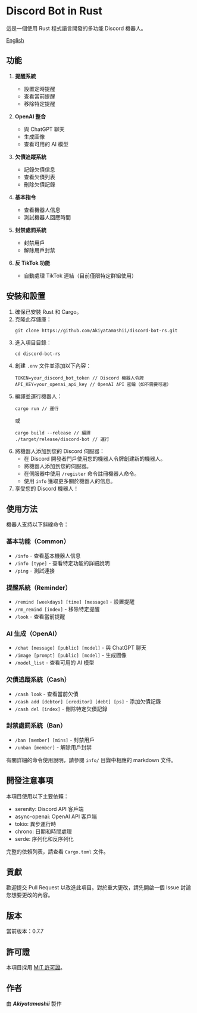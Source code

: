 # Discord Bot in Rust

這是一個使用 Rust 程式語言開發的多功能 Discord 機器人。

[English](README.md)

## 功能

1. **提醒系統**

   - 設置定時提醒
   - 查看當前提醒
   - 移除特定提醒

2. **OpenAI 整合**

   - 與 ChatGPT 聊天
   - 生成圖像
   - 查看可用的 AI 模型

3. **欠債追蹤系統**

   - 記錄欠債信息
   - 查看欠債列表
   - 刪除欠債記錄

4. **基本指令**

   - 查看機器人信息
   - 測試機器人回應時間

5. **封禁處罰系統**

   - 封禁用戶
   - 解除用戶封禁

6. **反 TikTok 功能**
   - 自動處理 TikTok 連結（目前僅限特定群組使用）

## 安裝和設置

1. 確保已安裝 Rust 和 Cargo。
2. 克隆此存儲庫：
   ```
   git clone https://github.com/Akiyatamashii/discord-bot-rs.git
   ```
3. 進入項目目錄：
   ```
   cd discord-bot-rs
   ```
4. 創建 `.env` 文件並添加以下內容：
   ```
   TOKEN=your_discord_bot_token // Discord 機器人令牌
   API_KEY=your_openai_api_key // OpenAI API 密鑰（如不需要可選）
   ```
5. 編譯並運行機器人：
   ```
   cargo run // 運行
   ```
   或
   ```
   cargo build --release // 編譯
   ./target/release/discord-bot // 運行
   ```
6. 將機器人添加到您的 Discord 伺服器：
   - 在 Discord 開發者門戶使用您的機器人令牌創建新的機器人。
   - 將機器人添加到您的伺服器。
   - 在伺服器中使用 `/register` 命令註冊機器人命令。
   - 使用 `info` 獲取更多關於機器人的信息。
7. 享受您的 Discord 機器人！

## 使用方法

機器人支持以下斜線命令：

### 基本功能（Common）

- `/info` - 查看基本機器人信息
- `/info [type]` - 查看特定功能的詳細說明
- `/ping` - 測試連接

### 提醒系統（Reminder）

- `/remind [weekdays] [time] [message]` - 設置提醒
- `/rm_remind [index]` - 移除特定提醒
- `/look` - 查看當前提醒

### AI 生成（OpenAI）

- `/chat [message] [public] [model]` - 與 ChatGPT 聊天
- `/image [prompt] [public] [model]` - 生成圖像
- `/model_list` - 查看可用的 AI 模型

### 欠債追蹤系統（Cash）

- `/cash look` - 查看當前欠債
- `/cash add [debtor] [creditor] [debt] [ps]` - 添加欠債記錄
- `/cash del [index]` - 刪除特定欠債記錄

### 封禁處罰系統（Ban）

- `/ban [member] [mins]` - 封禁用戶
- `/unban [member]` - 解除用戶封禁

有關詳細的命令使用說明，請參閱 `info/` 目錄中相應的 markdown 文件。

## 開發注意事項

本項目使用以下主要依賴：

- serenity: Discord API 客戶端
- async-openai: OpenAI API 客戶端
- tokio: 異步運行時
- chrono: 日期和時間處理
- serde: 序列化和反序列化

完整的依賴列表，請查看 `Cargo.toml` 文件。

## 貢獻

歡迎提交 Pull Request 以改進此項目。對於重大更改，請先開啟一個 Issue 討論您想要更改的內容。

## 版本

當前版本：0.7.7

## 許可證

本項目採用 [MIT 許可證](LICENSE)。

## 作者

由 **_Akiyatamashii_** 製作
